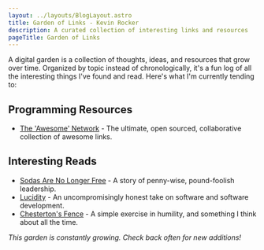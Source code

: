 ```yaml
---
layout: ../layouts/BlogLayout.astro
title: Garden of Links - Kevin Rocker
description: A curated collection of interesting links and resources
pageTitle: Garden of Links
---
```


<section class="prose md:prose-sm dark:prose-invert prose-stone">

A digital garden is a collection of thoughts, ideas, and resources that grow over time. Organized by topic instead of chronologically, it's a fun log of all the interesting things I've found and read. Here's what I'm currently tending to:

## Programming Resources

- [The 'Awesome' Network](https://github.com/sindresorhus/awesome) - The ultimate, open sourced, collaborative collection of awesome links.

## Interesting Reads

- [Sodas Are No Longer Free](https://steveblank.com/2009/12/21/the-elves-leave-middle-earth-%E2%80%93-soda%E2%80%99s-are-no-longer-free/) - A story of penny-wise, pound-foolish leadership.
- [Lucidity](https://ludic.mataroa.blog/) - An uncompromisingly honest take on software and software development.
- [Chesterton's Fence](https://fs.blog/chestertons-fence/) - A simple exercise in humility, and something I think about all the time.

*This garden is constantly growing. Check back often for new additions!*

</section> 